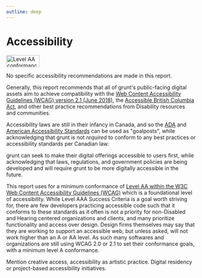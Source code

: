 ```yaml
---
outline: deep
---
```

# Accessibility

<a href="https://www.w3.org/WAI/WCAG2AA-Conformance" title="Explanation of WCAG 2 Level AA conformance" ><img height="32" width="88" src="https://www.w3.org/WAI/WCAG21/wcag2.1AA-v" alt="Level AA conformance, W3C WAI Web Content Accessibility Guidelines 2.1"></a>

No specific accessibility recommendations are made in this report.

Generally, this report recommends that all of grunt's public-facing digital assets aim to achieve compatibility with the [Web Content Accessibility Guidelines (WCAG) version 2.1 (June 2018)](https://www.w3.org/TR/WCAG21/), the [Accessible British Columbia Act](https://www.bclaws.gov.bc.ca/civix/document/id/complete/statreg/21019), and other best practice recommendations from Disability resources and communities. 

Accessibility laws are still in their infancy in Canada, and so the [ADA](https://www.ada.gov/) and [American Accessibility Standards](https://www.access-board.gov/ada/) can be used as "goalposts", while acknowledging that grunt is not *required* to conform to any best practices or accessibility standards per Canadian law. 

grunt can seek to make their digital offerings accessible to users first, while acknowledging that laws, regulations, and government policies are being developed and will require grunt to be more digitally accessible in the future. 

This report uses for a minimum conformance of [Level AA within the W3C Web Content Accessibility Guidelines (WCAG)](https://www.w3.org/WAI/WCAG2AA-Conformance) which is a foundational level of accessibility. While Level AAA Success Criteria is a goal worth striving for, there are few developers practicing accessible code such that it conforms to these standards as it often is not a priority for non-Disabled and Hearing centered organizations and clients, and many prioritize functionality and access over design. Design firms themselves may say that they are working to support an accessible web, but unless asked, will not work higher than an A or AA level. As such many softwares and organizations are still using WCAG 2.0 or 2.1 to set their conformance goals, with a minimum level A conformance.

Mention creative access, accessibility as artistic practice. Digital residency or project-based accessibility initiatives.